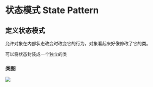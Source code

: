 # 状态模式 State Pattern

## 定义状态模式
允许对象在内部状态改变时改变它的行为，对象看起来好像修改了它的类。

可以将状态封装成一个独立的类

### 类图
![](http://oov0wb0gl.bkt.clouddn.com/2017-06-06-14966719451493.jpg?imageMogr2/blur/1x0/quality/50|imageslim)




